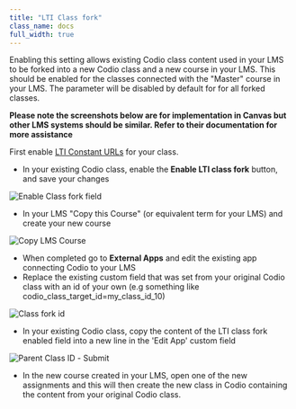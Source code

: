 ```yaml
---
title: "LTI Class fork"
class_name: docs
full_width: true
---
```

Enabling this setting allows existing Codio class content used in your LMS to be forked into a new Codio class and a new course in your LMS. This should be enabled for the classes connected with the "Master" course in your LMS. The parameter will be disabled by default for for all forked classes.

**Please note the screenshots below are for implementation in Canvas but other LMS systems should be similar. Refer to their documentation for more assistance**

First enable [LTI Constant URLs](/docs/classes/lti/lticonstanturl) for your class.

- In your existing Codio class, enable the **Enable LTI class fork** button, and save your changes

<img alt="Enable Class fork field" src="/img/docs/lti/enable_class_fork.png" class="simple"/>

- In your LMS "Copy this Course" (or equivalent term for your LMS) and create your new course

<img alt="Copy LMS Course" src="/img/docs/lti/copy_course.png" class="simple"/>

- When completed go to **External Apps** and edit the existing app connecting Codio to your LMS
- Replace the existing custom field that was set from your original Codio class with an id of your own (e.g something like codio_class_target_id=my_class_id_10)

<img alt="Class fork id" src="/img/docs/lti/fork_class_id.png" class="simple"/>

- In your existing Codio class, copy the content of the LTI class fork enabled field into a new line in the 'Edit App' custom field 
<img alt="Parent Class ID" src="/img/docs/lti/parent_class.png" class="simple"/>
- Submit

- In the new course created in your LMS, open one of the new assignments and this will then create the new class in Codio containing the content from your original Codio class.


